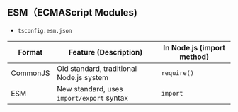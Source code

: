 ## ESM（ECMAScript Modules)
* `tsconfig.esm.json`

| Format   | Feature (Description)                     | In Node.js (import method) |
| -------- | ----------------------------------------- | -------------------------- |
| CommonJS | Old standard, traditional Node.js system  | `require()`                |
| ESM      | New standard, uses `import/export` syntax | `import`                   |

